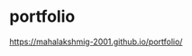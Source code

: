 # portfolio

<a href="https://mahalakshmig-2001.github.io/portfolio/">https://mahalakshmig-2001.github.io/portfolio/</a>
